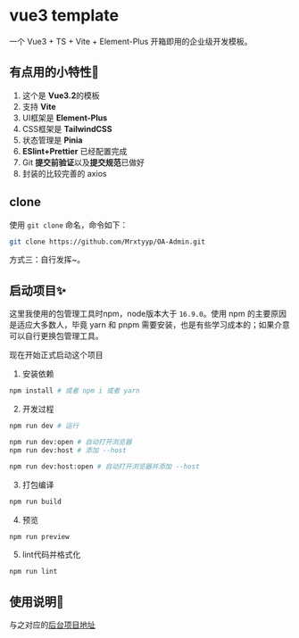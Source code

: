 # vue3 template

一个 Vue3 + TS + Vite + Element-Plus 开箱即用的企业级开发模板。


## 有点用的小特性🎉

1. 这个是 **Vue3.2**的模板
2. 支持 **Vite**
3. UI框架是 **Element-Plus**
4. CSS框架是 **TailwindCSS**
5. 状态管理是 **Pinia**
6. **ESlint+Prettier** 已经配置完成
7. Git **提交前验证**以及**提交规范**已做好
8. 封装的比较完善的 axios


## clone

使用 `git clone` 命名，命令如下：
```bash
git clone https://github.com/Mrxtyyp/OA-Admin.git
```

方式三：自行发挥~。

## 启动项目✨

这里我使用的包管理工具时npm，node版本大于 `16.9.0`。使用 npm 的主要原因是适应大多数人，毕竟 yarn 和 pnpm 需要安装，也是有些学习成本的；如果介意可以自行更换包管理工具。

现在开始正式启动这个项目

1. 安装依赖
```bash
npm install # 或者 npm i 或者 yarn
```
2. 开发过程
```bash
npm run dev # 运行

npm run dev:open # 自动打开浏览器
npm run dev:host # 添加 --host

npm run dev:host:open # 自动打开浏览器并添加 --host

```
3. 打包编译

```bash
npm run build
```
4. 预览

```bash
npm run preview
```
5. lint代码并格式化

```bash
npm run lint
```

## 使用说明:pencil:

与之对应的[后台项目地址](https://github.com/Mrxtyyp/OA-Server)
